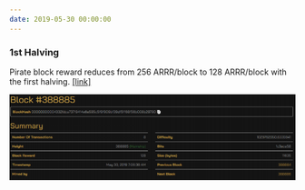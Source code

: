 ```yaml
---
date: 2019-05-30 00:00:00
---
```


### 1st Halving

Pirate block reward reduces from 256 ARRR/block to 128 ARRR/block with the first halving. [[link]](https://explorer.pirate.black/block/00000000004332fdca73719414e6e595c5f9f909bf39df5ff68f56b008b29790)

[![1st Halving](assets/img/posts/1st-Halving-ANN-768x230.png)](assets/img/posts/1st-Halving-ANN-768x230.png)

